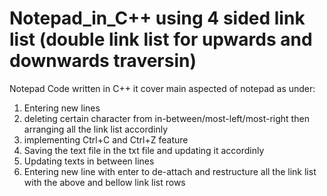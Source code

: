 # Notepad_in_C++ using 4 sided link list (double link list for upwards and downwards traversin)
Notepad Code written in C++
it cover main aspected of notepad as under:
1) Entering new lines
2) deleting certain character from in-between/most-left/most-right then arranging all the link list accordinly
3) implementing Ctrl+C and Ctrl+Z feature
4) Saving the text file in the txt file and updating it accordinly
5) Updating texts in between lines
6) Entering new line with enter to de-attach and restructure all the link list with the above and bellow link list rows

